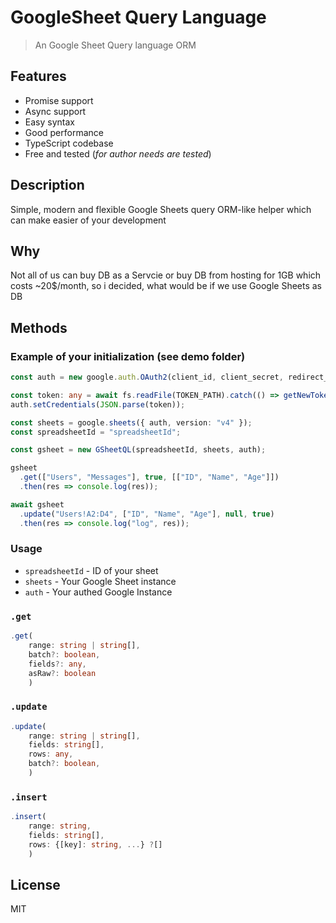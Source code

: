 # GoogleSheet Query Language

> An Google Sheet Query language ORM

## Features

- Promise support
- Async support
- Easy syntax
- Good performance
- TypeScript codebase
- Free and tested (_for author needs are tested_)

## Description

Simple, modern and flexible Google Sheets query ORM-like helper which can make easier of your development

## Why

Not all of us can buy DB as a Servcie or buy DB from hosting for 1GB which costs ~20\$/month, so i decided, what would be if we use Google Sheets as DB

## Methods

### Example of your initialization (see demo folder)

```ts
const auth = new google.auth.OAuth2(client_id, client_secret, redirect_uris[0]);

const token: any = await fs.readFile(TOKEN_PATH).catch(() => getNewToken(auth));
auth.setCredentials(JSON.parse(token));

const sheets = google.sheets({ auth, version: "v4" });
const spreadsheetId = "spreadsheetId";

const gsheet = new GSheetQL(spreadsheetId, sheets, auth);

gsheet
  .get(["Users", "Messages"], true, [["ID", "Name", "Age"]])
  .then(res => console.log(res));

await gsheet
  .update("Users!A2:D4", ["ID", "Name", "Age"], null, true)
  .then(res => console.log("log", res));
```

### Usage

- `spreadsheetId` - ID of your sheet
- `sheets` - Your Google Sheet instance
- `auth` - Your authed Google Instance

### `.get`

```ts
.get(
    range: string | string[],
    batch?: boolean,
    fields?: any,
    asRaw?: boolean
    )
```

### `.update`

```ts
.update(
    range: string | string[],
    fields: string[],
    rows: any,
    batch?: boolean,
    )
```

### `.insert`

```ts
.insert(
    range: string,
    fields: string[],
    rows: {[key]: string, ...} ?[]
    )
```

## License

MIT
